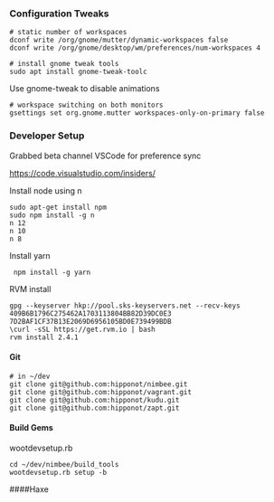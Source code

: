 ### Configuration Tweaks


```
# static number of workspaces
dconf write /org/gnome/mutter/dynamic-workspaces false
dconf write /org/gnome/desktop/wm/preferences/num-workspaces 4
```

```
# install gnome tweak tools
sudo apt install gnome-tweak-toolc
```
Use gnome-tweak to disable animations
```
# workspace switching on both monitors 
gsettings set org.gnome.mutter workspaces-only-on-primary false
```
### Developer Setup

Grabbed beta channel VSCode for preference sync

https://code.visualstudio.com/insiders/ 


Install node using n
```
sudo apt-get install npm
sudo npm install -g n
n 12
n 10
n 8
```

Install yarn

``` npm install -g yarn```

RVM install
```
gpg --keyserver hkp://pool.sks-keyservers.net --recv-keys 409B6B1796C275462A1703113804BB82D39DC0E3 7D2BAF1CF37B13E2069D6956105BD0E739499BDB
\curl -sSL https://get.rvm.io | bash
rvm install 2.4.1
```
#### Git
```
# in ~/dev
git clone git@github.com:hipponot/nimbee.git
git clone git@github.com:hipponot/vagrant.git
git clone git@github.com:hipponot/kudu.git
git clone git@github.com:hipponot/zapt.git
```
#### Build Gems
wootdevsetup.rb
```
cd ~/dev/nimbee/build_tools
wootdevsetup.rb setup -b
```

####Haxe

